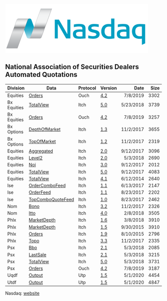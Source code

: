 [![Nasdaq](https://github.com/Open-Markets-Initiative/Directory/blob/master/Images/Nasdaq.png)](https://www.nasdaq.com)


## National Association of Securities Dealers Automated Quotations

| Division | Data | Protocol | Version | Date | Size | [Status][Omi.Glossary.Status] | [Testing][Omi.Glossary.Testing] | Specification |
| --- | --- | --- | --- | ---: | ---: | --- | --- | --- |
|  Equities | [Orders][Nasdaq.Equities.Orders.Ouch.v4.2.Dissector] | Ouch | [4.2][Nasdaq.Equities.Orders.Ouch.v4.2.Dissector] | 7/8/2019 | 3302 | [Active][Omi.Glossary.Status.Active] | [Untested][Omi.Glossary.Testing.Untested] | [url][Nasdaq.Equities.Orders.Ouch.v4.2.Url] - [pdf][Nasdaq.Equities.Orders.Ouch.v4.2.Pdf] |
| Bx Equities | [TotalView][Nasdaq.Bx.Equities.TotalView.Itch.v5.0.Dissector] | Itch | [5.0][Nasdaq.Bx.Equities.TotalView.Itch.v5.0.Dissector] | 5/23/2018 | 3739 | [Active][Omi.Glossary.Status.Active] | [Untested][Omi.Glossary.Testing.Untested] | [url][Nasdaq.Bx.Equities.TotalView.Itch.v5.0.Url] - [pdf][Nasdaq.Bx.Equities.TotalView.Itch.v5.0.Pdf] |
| Bx Equities | [Orders][Nasdaq.Bx.Equities.Orders.Ouch.v4.2.Dissector] | Ouch | [4.2][Nasdaq.Bx.Equities.Orders.Ouch.v4.2.Dissector] | 7/8/2019 | 3257 | [Active][Omi.Glossary.Status.Active] | [Untested][Omi.Glossary.Testing.Untested] | [url][Nasdaq.Bx.Equities.Orders.Ouch.v4.2.Url] - [pdf][Nasdaq.Bx.Equities.Orders.Ouch.v4.2.Pdf] |
| Bx Options | [DepthOfMarket][Nasdaq.Bx.Options.DepthOfMarket.Itch.v1.3.Dissector] | Itch | [1.3][Nasdaq.Bx.Options.DepthOfMarket.Itch.v1.3.Dissector] | 11/2/2017 | 3655 | [Active][Omi.Glossary.Status.Active] | [Untested][Omi.Glossary.Testing.Untested] | [url][Nasdaq.Bx.Options.DepthOfMarket.Itch.v1.3.Url] - [pdf][Nasdaq.Bx.Options.DepthOfMarket.Itch.v1.3.Pdf] |
| Bx Options | [TopOfMarket][Nasdaq.Bx.Options.TopOfMarket.Itch.v1.2.Dissector] | Itch | [1.2][Nasdaq.Bx.Options.TopOfMarket.Itch.v1.2.Dissector] | 11/2/2017 | 2319 | [Active][Omi.Glossary.Status.Active] | [Untested][Omi.Glossary.Testing.Untested] | [url][Nasdaq.Bx.Options.TopOfMarket.Itch.v1.2.Url] - [pdf][Nasdaq.Bx.Options.TopOfMarket.Itch.v1.2.Pdf] |
| Equities | [Aggregated][Nasdaq.Equities.Aggregated.Itch.v2.0.Dissector] | Itch | [2.0][Nasdaq.Equities.Aggregated.Itch.v2.0.Dissector] | 9/12/2017 | 3096 | [Active][Omi.Glossary.Status.Active] | [Untested][Omi.Glossary.Testing.Untested] | [url][Nasdaq.Equities.Aggregated.Itch.v2.0.Url] - [pdf][Nasdaq.Equities.Aggregated.Itch.v2.0.Pdf] |
| Equities | [Level2][Nasdaq.Equities.Level2.Itch.v2.0.Dissector] | Itch | [2.0][Nasdaq.Equities.Level2.Itch.v2.0.Dissector] | 5/3/2018 | 2690 | [Active][Omi.Glossary.Status.Active] | [Untested][Omi.Glossary.Testing.Untested] | [url][Nasdaq.Equities.Level2.Itch.v2.0.Url] - [pdf][Nasdaq.Equities.Level2.Itch.v2.0.Pdf] |
| Equities | [Noi][Nasdaq.Equities.Noi.Itch.v3.0.Dissector] | Itch | [3.0][Nasdaq.Equities.Noi.Itch.v3.0.Dissector] | 9/12/2017 | 2012 | [Active][Omi.Glossary.Status.Active] | [Untested][Omi.Glossary.Testing.Untested] | [url][Nasdaq.Equities.Noi.Itch.v3.0.Url] - [pdf][Nasdaq.Equities.Noi.Itch.v3.0.Pdf] |
| Equities | [TotalView][Nasdaq.Equities.TotalView.Itch.v5.0.Dissector] | Itch | [5.0][Nasdaq.Equities.TotalView.Itch.v5.0.Dissector] | 9/12/2017 | 4083 | [Active][Omi.Glossary.Status.Active] | [Untested][Omi.Glossary.Testing.Untested] | [url][Nasdaq.Equities.TotalView.Itch.v5.0.Url] - [pdf][Nasdaq.Equities.TotalView.Itch.v5.0.Pdf] |
| Equities | [TotalView][Nasdaq.Equities.TotalView.Itch.v4.1.Dissector] | Itch | [4.1][Nasdaq.Equities.TotalView.Itch.v4.1.Dissector] | 6/12/2014 | 2640 | [Deprecated][Omi.Glossary.Status.Deprecated] | [Untested][Omi.Glossary.Testing.Untested] | [url][Nasdaq.Equities.TotalView.Itch.v4.1.Url] - [pdf][Nasdaq.Equities.TotalView.Itch.v4.1.Pdf] |
| Ise | [OrderComboFeed][Nasdaq.Ise.OrderComboFeed.Itch.v1.1.Dissector] | Itch | [1.1][Nasdaq.Ise.OrderComboFeed.Itch.v1.1.Dissector] | 6/13/2017 | 2147 | [Active][Omi.Glossary.Status.Active] | [Verified][Omi.Glossary.Testing.Verified] | [url][Nasdaq.Ise.OrderComboFeed.Itch.v1.1.Url] - [pdf][Nasdaq.Ise.OrderComboFeed.Itch.v1.1.Pdf] |
| Ise | [OrderFeed][Nasdaq.Ise.OrderFeed.Itch.v1.1.Dissector] | Itch | [1.1][Nasdaq.Ise.OrderFeed.Itch.v1.1.Dissector] | 8/23/2017 | 2202 | [Active][Omi.Glossary.Status.Active] | [Untested][Omi.Glossary.Testing.Untested] | [url][Nasdaq.Ise.OrderFeed.Itch.v1.1.Url] - [pdf][Nasdaq.Ise.OrderFeed.Itch.v1.1.Pdf] |
| Ise | [TopComboQuoteFeed][Nasdaq.Ise.TopComboQuoteFeed.Itch.v1.0.Dissector] | Itch | [1.0][Nasdaq.Ise.TopComboQuoteFeed.Itch.v1.0.Dissector] | 8/23/2017 | 2462 | [Active][Omi.Glossary.Status.Active] | [Verified][Omi.Glossary.Testing.Verified] | [url][Nasdaq.Ise.TopComboQuoteFeed.Itch.v1.0.Url] - [pdf][Nasdaq.Ise.TopComboQuoteFeed.Itch.v1.0.Pdf] |
| Nom | [Bono][Nasdaq.Nom.Bono.Itch.v3.2.Dissector] | Itch | [3.2][Nasdaq.Nom.Bono.Itch.v3.2.Dissector] | 11/2/2017 | 2326 | [Active][Omi.Glossary.Status.Active] | [Untested][Omi.Glossary.Testing.Untested] | [url][Nasdaq.Nom.Bono.Itch.v3.2.Url] - [pdf][Nasdaq.Nom.Bono.Itch.v3.2.Pdf] |
| Nom | [Itto][Nasdaq.Nom.Itto.Itch.v4.0.Dissector] | Itch | [4.0][Nasdaq.Nom.Itto.Itch.v4.0.Dissector] | 2/8/2018 | 3505 | [Active][Omi.Glossary.Status.Active] | [Untested][Omi.Glossary.Testing.Untested] | [url][Nasdaq.Nom.Itto.Itch.v4.0.Url] - [pdf][Nasdaq.Nom.Itto.Itch.v4.0.Pdf] |
| Phlx | [MarketDepth][Nasdaq.Phlx.MarketDepth.Itch.v1.6.Dissector] | Itch | [1.6][Nasdaq.Phlx.MarketDepth.Itch.v1.6.Dissector] | 3/8/2018 | 3910 | [Active][Omi.Glossary.Status.Active] | [Untested][Omi.Glossary.Testing.Untested] | [url][Nasdaq.Phlx.MarketDepth.Itch.v1.6.Url] - [pdf][Nasdaq.Phlx.MarketDepth.Itch.v1.6.Pdf] |
| Phlx | [MarketDepth][Nasdaq.Phlx.MarketDepth.Itch.v1.5.Dissector] | Itch | [1.5][Nasdaq.Phlx.MarketDepth.Itch.v1.5.Dissector] | 9/30/2015 | 3910 | [Deprecated][Omi.Glossary.Status.Deprecated] | [Untested][Omi.Glossary.Testing.Untested] | [url][Nasdaq.Phlx.MarketDepth.Itch.v1.5.Url] - [pdf][Nasdaq.Phlx.MarketDepth.Itch.v1.5.Pdf] |
| Phlx | [Orders][Nasdaq.Phlx.Orders.Itch.v1.9.Dissector] | Itch | [1.9][Nasdaq.Phlx.Orders.Itch.v1.9.Dissector] | 8/10/2015 | 2796 | [Active][Omi.Glossary.Status.Active] | [Untested][Omi.Glossary.Testing.Untested] | [url][Nasdaq.Phlx.Orders.Itch.v1.9.Url] - [pdf][Nasdaq.Phlx.Orders.Itch.v1.9.Pdf] |
| Phlx | [Topo][Nasdaq.Phlx.Topo.Itch.v3.3.Dissector] | Itch | [3.3][Nasdaq.Phlx.Topo.Itch.v3.3.Dissector] | 11/2/2017 | 2335 | [Active][Omi.Glossary.Status.Active] | [Untested][Omi.Glossary.Testing.Untested] | [url][Nasdaq.Phlx.Topo.Itch.v3.3.Url] - [pdf][Nasdaq.Phlx.Topo.Itch.v3.3.Pdf] |
| Psx | [Bbo][Nasdaq.Psx.Bbo.Itch.v2.1.Dissector] | Itch | [2.1][Nasdaq.Psx.Bbo.Itch.v2.1.Dissector] | 5/3/2018 | 2085 | [Active][Omi.Glossary.Status.Active] | [Untested][Omi.Glossary.Testing.Untested] | [url][Nasdaq.Psx.Bbo.Itch.v2.1.Url] - [pdf][Nasdaq.Psx.Bbo.Itch.v2.1.Pdf] |
| Psx | [LastSale][Nasdaq.Psx.LastSale.Itch.v2.1.Dissector] | Itch | [2.1][Nasdaq.Psx.LastSale.Itch.v2.1.Dissector] | 5/3/2018 | 3215 | [Active][Omi.Glossary.Status.Active] | [Untested][Omi.Glossary.Testing.Untested] | [url][Nasdaq.Psx.LastSale.Itch.v2.1.Url] - [pdf][Nasdaq.Psx.LastSale.Itch.v2.1.Pdf] |
| Psx | [TotalView][Nasdaq.Psx.TotalView.Itch.v5.0.Dissector] | Itch | [5.0][Nasdaq.Psx.TotalView.Itch.v5.0.Dissector] | 5/3/2018 | 3731 | [Active][Omi.Glossary.Status.Active] | [Untested][Omi.Glossary.Testing.Untested] | [url][Nasdaq.Psx.TotalView.Itch.v5.0.Url] - [pdf][Nasdaq.Psx.TotalView.Itch.v5.0.Pdf] |
| Psx | [Orders][Nasdaq.Psx.Orders.Ouch.v4.2.Dissector] | Ouch | [4.2][Nasdaq.Psx.Orders.Ouch.v4.2.Dissector] | 7/8/2019 | 3187 | [Active][Omi.Glossary.Status.Active] | [Untested][Omi.Glossary.Testing.Untested] | [url][Nasdaq.Psx.Orders.Ouch.v4.2.Url] - [pdf][Nasdaq.Psx.Orders.Ouch.v4.2.Pdf] |
| Uqdf | [Output][Nasdaq.Uqdf.Output.Utp.v1.5.Dissector] | Utp | [1.5][Nasdaq.Uqdf.Output.Utp.v1.5.Dissector] | 5/1/2020 | 4454 | [Active][Omi.Glossary.Status.Active] | [Verified][Omi.Glossary.Testing.Verified] | [url][Nasdaq.Uqdf.Output.Utp.v1.5.Url] - [pdf][Nasdaq.Uqdf.Output.Utp.v1.5.Pdf] |
| Utdf | [Output][Nasdaq.Utdf.Output.Utp.v1.5.Dissector] | Utp | [1.5][Nasdaq.Utdf.Output.Utp.v1.5.Dissector] | 5/1/2020 | 4847 | [Active][Omi.Glossary.Status.Active] | [Untested][Omi.Glossary.Testing.Untested] | [url][Nasdaq.Utdf.Output.Utp.v1.5.Url] - [pdf][Nasdaq.Utdf.Output.Utp.v1.5.Pdf] |


Nasdaq: [website](https://www.nasdaq.com "Go to National Association of Securities Dealers Automated Quotations")


[Omi.Glossary.Status]: https://github.com/Open-Markets-Initiative/Directory/blob/master/Glossary/Status.md "Protocol Deployment Status"
[Omi.Glossary.Status.Active]: https://github.com/Open-Markets-Initiative/Directory/blob/master/Glossary/Status.md "Deployment Status: Protocol is in active production"
[Omi.Glossary.Status.Deprecated]: https://github.com/Open-Markets-Initiative/Directory/blob/master/Glossary/Status.md "Deployment Status: Protocol is no longer in active use"
[Omi.Glossary.Status.Future]: https://github.com/Open-Markets-Initiative/Directory/blob/master/Glossary/Status.md "Deployment Status: Protocol is not yet deployed to an active production environment"
[Omi.Glossary.Status.Unknown]: https://github.com/Open-Markets-Initiative/Directory/blob/master/Glossary/Status.md "Deployment Status: Protocol deployment status is unknown"
[Omi.Glossary.Status.Header]: https://github.com/Open-Markets-Initiative/Directory/blob/master/Glossary/Status.md "Deployment Status: Header only protocol provided for debugging"
[Omi.Glossary.Testing]: https://github.com/Open-Markets-Initiative/Directory/blob/master/Glossary/Testing.md "Protocol Testing Status"
[Omi.Glossary.Testing.Verified]: https://github.com/Open-Markets-Initiative/Directory/blob/master/Glossary/Testing.md "Testing Status: Protocol has been tested on live data"
[Omi.Glossary.Testing.Incomplete]: https://github.com/Open-Markets-Initiative/Directory/blob/master/Glossary/Testing.md "Testing Status: Protocol has been tested on live data but contains known issues"
[Omi.Glossary.Testing.Beta]: https://github.com/Open-Markets-Initiative/Directory/blob/master/Glossary/Testing.md "Testing Status: Protocol has not been tested and structure is speculative"
[Omi.Glossary.Testing.Untested]: https://github.com/Open-Markets-Initiative/Directory/blob/master/Glossary/Testing.md "Testing Status: Protocol has not been tested on live data"

[Nasdaq.Bx.Equities.TotalView.Itch.v5.0.Dissector]: https://github.com/Open-Markets-Initiative/wireshark-lua/blob/master/Nasdaq/Nasdaq.Bx.Equities.TotalView.Itch.v5.0.Script.Dissector.lua "Nasdaq Bx Equities TotalView Itch v5.0 Wireshark Dissector"
[Nasdaq.Bx.Equities.TotalView.Itch.v5.0.Url]: http://www.nasdaqtrader.com/Trader.aspx?id=dpspecs "Specification url"
[Nasdaq.Bx.Equities.TotalView.Itch.v5.0.Pdf]: https://github.com/Open-Markets-Initiative/Directory/blob/master/Specifications/Nasdaq/Nasdaq.Bx.Equities.TotalView.Itch.v5.0.pdf "National Association of Securities Dealers Automated Quotations 5.0 Pdf"
[Nasdaq.Bx.Equities.Orders.Ouch.v4.2.Dissector]: https://github.com/Open-Markets-Initiative/wireshark-lua/blob/master/Nasdaq/Nasdaq.Bx.Equities.Orders.Ouch.v4.2.Script.Dissector.lua "Nasdaq Bx Equities Orders Ouch v4.2 Wireshark Dissector"
[Nasdaq.Bx.Equities.Orders.Ouch.v4.2.Url]: https://nasdaqtrader.com/Trader.aspx?id=TradingSpecs "Specification url"
[Nasdaq.Bx.Equities.Orders.Ouch.v4.2.Pdf]: https://github.com/Open-Markets-Initiative/Directory/blob/master/Specifications/Nasdaq/Nasdaq.Bx.Equities.Orders.Ouch.v4.2.pdf "National Association of Securities Dealers Automated Quotations 4.2 Pdf"
[Nasdaq.Bx.Options.TopOfMarket.Itch.v1.2.Dissector]: https://github.com/Open-Markets-Initiative/wireshark-lua/blob/master/Nasdaq/Nasdaq.Bx.Options.TopOfMarket.Itch.v1.2.Script.Dissector.lua "Nasdaq Bx Options TopOfMarket Itch v1.2 Wireshark Dissector"
[Nasdaq.Bx.Options.TopOfMarket.Itch.v1.2.Url]: http://www.nasdaqtrader.com/Trader.aspx?id=dpspecs "Specification url"
[Nasdaq.Bx.Options.TopOfMarket.Itch.v1.2.Pdf]: https://github.com/Open-Markets-Initiative/Directory/blob/master/Specifications/Nasdaq/Nasdaq.Bx.Options.TopOfMarket.Itch.v1.2.pdf "National Association of Securities Dealers Automated Quotations 1.2 Pdf"
[Nasdaq.Bx.Options.DepthOfMarket.Itch.v1.3.Dissector]: https://github.com/Open-Markets-Initiative/wireshark-lua/blob/master/Nasdaq/Nasdaq.Bx.Options.DepthOfMarket.Itch.v1.3.Script.Dissector.lua "Nasdaq Bx Options DepthOfMarket Itch v1.3 Wireshark Dissector"
[Nasdaq.Bx.Options.DepthOfMarket.Itch.v1.3.Url]: http://www.nasdaqtrader.com/Trader.aspx?id=dpspecs "Specification url"
[Nasdaq.Bx.Options.DepthOfMarket.Itch.v1.3.Pdf]: https://github.com/Open-Markets-Initiative/Directory/blob/master/Specifications/Nasdaq/Nasdaq.Bx.Options.DepthOfMarket.Itch.v1.3.pdf "National Association of Securities Dealers Automated Quotations 1.3 Pdf"
[Nasdaq.Ise.OrderComboFeed.Itch.v1.1.Dissector]: https://github.com/Open-Markets-Initiative/wireshark-lua/blob/master/Nasdaq/Nasdaq.Ise.OrderComboFeed.Itch.v1.1.Script.Dissector.lua "Nasdaq Ise OrderComboFeed Itch v1.1 Wireshark Dissector"
[Nasdaq.Ise.OrderComboFeed.Itch.v1.1.Url]: https://business.nasdaq.com/trade/US-Options/Technical-Specifications.html "Specification url"
[Nasdaq.Ise.OrderComboFeed.Itch.v1.1.Pdf]: https://github.com/Open-Markets-Initiative/Directory/blob/master/Specifications/Nasdaq/Nasdaq.Ise.OrderComboFeed.Itch.v1.1.pdf "National Association of Securities Dealers Automated Quotations 1.1 Pdf"
[Nasdaq.Ise.OrderFeed.Itch.v1.1.Dissector]: https://github.com/Open-Markets-Initiative/wireshark-lua/blob/master/Nasdaq/Nasdaq.Ise.OrderFeed.Itch.v1.1.Script.Dissector.lua "Nasdaq Ise OrderFeed Itch v1.1 Wireshark Dissector"
[Nasdaq.Ise.OrderFeed.Itch.v1.1.Url]: https://business.nasdaq.com/trade/US-Options/Technical-Specifications.html "Specification url"
[Nasdaq.Ise.OrderFeed.Itch.v1.1.Pdf]: https://github.com/Open-Markets-Initiative/Directory/blob/master/Specifications/Nasdaq/Nasdaq.Ise.OrderFeed.Itch.v1.1.pdf "National Association of Securities Dealers Automated Quotations 1.1 Pdf"
[Nasdaq.Ise.TopComboQuoteFeed.Itch.v1.0.Dissector]: https://github.com/Open-Markets-Initiative/wireshark-lua/blob/master/Nasdaq/Nasdaq.Ise.TopComboQuoteFeed.Itch.v1.0.Script.Dissector.lua "Nasdaq Ise TopComboQuoteFeed Itch v1.0 Wireshark Dissector"
[Nasdaq.Ise.TopComboQuoteFeed.Itch.v1.0.Url]: https://business.nasdaq.com/trade/US-Options/Technical-Specifications.html "Specification url"
[Nasdaq.Ise.TopComboQuoteFeed.Itch.v1.0.Pdf]: https://github.com/Open-Markets-Initiative/Directory/blob/master/Specifications/Nasdaq/Nasdaq.Ise.TopComboQuoteFeed.Itch.v1.0.pdf "National Association of Securities Dealers Automated Quotations 1.0 Pdf"
[Nasdaq.Nom.Bono.Itch.v3.2.Dissector]: https://github.com/Open-Markets-Initiative/wireshark-lua/blob/master/Nasdaq/Nasdaq.Nom.Bono.Itch.v3.2.Script.Dissector.lua "Nasdaq Nom Bono Itch v3.2 Wireshark Dissector"
[Nasdaq.Nom.Bono.Itch.v3.2.Url]: http://www.nasdaqtrader.com/Trader.aspx?id=DPSpecs#options_q "Specification url"
[Nasdaq.Nom.Bono.Itch.v3.2.Pdf]: https://github.com/Open-Markets-Initiative/Directory/blob/master/Specifications/Nasdaq/Nasdaq.Nom.Bono.Itch.v3.2.pdf "National Association of Securities Dealers Automated Quotations 3.2 Pdf"
[Nasdaq.Nom.Itto.Itch.v4.0.Dissector]: https://github.com/Open-Markets-Initiative/wireshark-lua/blob/master/Nasdaq/Nasdaq.Nom.Itto.Itch.v4.0.Script.Dissector.lua "Nasdaq Nom Itto Itch v4.0 Wireshark Dissector"
[Nasdaq.Nom.Itto.Itch.v4.0.Url]: https://business.nasdaq.com/trade/US-Options/Technical-Specifications.html "Specification url"
[Nasdaq.Nom.Itto.Itch.v4.0.Pdf]: https://github.com/Open-Markets-Initiative/Directory/blob/master/Specifications/Nasdaq/Nasdaq.Nom.Itto.Itch.v4.0.pdf "National Association of Securities Dealers Automated Quotations 4.0 Pdf"
[Nasdaq.Phlx.MarketDepth.Itch.v1.5.Dissector]: https://github.com/Open-Markets-Initiative/wireshark-lua/blob/master/Nasdaq/Nasdaq.Phlx.MarketDepth.Itch.v1.5.Script.Dissector.lua "Nasdaq Phlx MarketDepth Itch v1.5 Wireshark Dissector"
[Nasdaq.Phlx.MarketDepth.Itch.v1.5.Url]: http://www.phlx.com/Trader.aspx?id=DPSpecs#options_x "Specification url"
[Nasdaq.Phlx.MarketDepth.Itch.v1.5.Pdf]: https://github.com/Open-Markets-Initiative/Directory/blob/master/Specifications/Nasdaq/Nasdaq.Phlx.MarketDepth.Itch.v1.5.pdf "National Association of Securities Dealers Automated Quotations 1.5 Pdf"
[Nasdaq.Phlx.MarketDepth.Itch.v1.6.Dissector]: https://github.com/Open-Markets-Initiative/wireshark-lua/blob/master/Nasdaq/Nasdaq.Phlx.MarketDepth.Itch.v1.6.Script.Dissector.lua "Nasdaq Phlx MarketDepth Itch v1.6 Wireshark Dissector"
[Nasdaq.Phlx.MarketDepth.Itch.v1.6.Url]: http://www.phlx.com/Trader.aspx?id=DPSpecs#options_x "Specification url"
[Nasdaq.Phlx.MarketDepth.Itch.v1.6.Pdf]: https://github.com/Open-Markets-Initiative/Directory/blob/master/Specifications/Nasdaq/Nasdaq.Phlx.MarketDepth.Itch.v1.6.pdf "National Association of Securities Dealers Automated Quotations 1.6 Pdf"
[Nasdaq.Phlx.Orders.Itch.v1.9.Dissector]: https://github.com/Open-Markets-Initiative/wireshark-lua/blob/master/Nasdaq/Nasdaq.Phlx.Orders.Itch.v1.9.Script.Dissector.lua "Nasdaq Phlx Orders Itch v1.9 Wireshark Dissector"
[Nasdaq.Phlx.Orders.Itch.v1.9.Url]: http://www.phlx.com/Trader.aspx?id=DPSpecs#options_x "Specification url"
[Nasdaq.Phlx.Orders.Itch.v1.9.Pdf]: https://github.com/Open-Markets-Initiative/Directory/blob/master/Specifications/Nasdaq/Nasdaq.Phlx.Orders.Itch.v1.9.pdf "National Association of Securities Dealers Automated Quotations 1.9 Pdf"
[Nasdaq.Phlx.Topo.Itch.v3.3.Dissector]: https://github.com/Open-Markets-Initiative/wireshark-lua/blob/master/Nasdaq/Nasdaq.Phlx.Topo.Itch.v3.3.Script.Dissector.lua "Nasdaq Phlx Topo Itch v3.3 Wireshark Dissector"
[Nasdaq.Phlx.Topo.Itch.v3.3.Url]: http://www.phlx.com/Trader.aspx?id=DPSpecs_USDerivatives#topo "Specification url"
[Nasdaq.Phlx.Topo.Itch.v3.3.Pdf]: https://github.com/Open-Markets-Initiative/Directory/blob/master/Specifications/Nasdaq/Nasdaq.Phlx.Topo.Itch.v3.3.pdf "National Association of Securities Dealers Automated Quotations 3.3 Pdf"
[Nasdaq.Psx.LastSale.Itch.v2.1.Dissector]: https://github.com/Open-Markets-Initiative/wireshark-lua/blob/master/Nasdaq/Nasdaq.Psx.LastSale.Itch.v2.1.Script.Dissector.lua "Nasdaq Psx LastSale Itch v2.1 Wireshark Dissector"
[Nasdaq.Psx.LastSale.Itch.v2.1.Url]: http://www.nasdaqtrader.com/content/technicalsupport/specifications/dataproducts/PLSSpecification2.1.pdf "Specification url"
[Nasdaq.Psx.LastSale.Itch.v2.1.Pdf]: https://github.com/Open-Markets-Initiative/Directory/blob/master/Specifications/Nasdaq/Nasdaq.Psx.LastSale.Itch.v2.1.pdf "National Association of Securities Dealers Automated Quotations 2.1 Pdf"
[Nasdaq.Psx.TotalView.Itch.v5.0.Dissector]: https://github.com/Open-Markets-Initiative/wireshark-lua/blob/master/Nasdaq/Nasdaq.Psx.TotalView.Itch.v5.0.Script.Dissector.lua "Nasdaq Psx TotalView Itch v5.0 Wireshark Dissector"
[Nasdaq.Psx.TotalView.Itch.v5.0.Url]: http://www.nasdaqtrader.com/content/technicalsupport/specifications/dataproducts/PSXTVITCHSpecification.pdf "Specification url"
[Nasdaq.Psx.TotalView.Itch.v5.0.Pdf]: https://github.com/Open-Markets-Initiative/Directory/blob/master/Specifications/Nasdaq/Nasdaq.Psx.TotalView.Itch.v5.0.pdf "National Association of Securities Dealers Automated Quotations 5.0 Pdf"
[Nasdaq.Psx.Bbo.Itch.v2.1.Dissector]: https://github.com/Open-Markets-Initiative/wireshark-lua/blob/master/Nasdaq/Nasdaq.Psx.Bbo.Itch.v2.1.Script.Dissector.lua "Nasdaq Psx Bbo Itch v2.1 Wireshark Dissector"
[Nasdaq.Psx.Bbo.Itch.v2.1.Url]: http://nasdaqtrader.com/content/technicalsupport/specifications/dataproducts/PSXbboSpecification2.1.pdf "Specification url"
[Nasdaq.Psx.Bbo.Itch.v2.1.Pdf]: https://github.com/Open-Markets-Initiative/Directory/blob/master/Specifications/Nasdaq/Nasdaq.Psx.Bbo.Itch.v2.1.pdf "National Association of Securities Dealers Automated Quotations 2.1 Pdf"
[Nasdaq.Psx.Orders.Ouch.v4.2.Dissector]: https://github.com/Open-Markets-Initiative/wireshark-lua/blob/master/Nasdaq/Nasdaq.Psx.Orders.Ouch.v4.2.Script.Dissector.lua "Nasdaq Psx Orders Ouch v4.2 Wireshark Dissector"
[Nasdaq.Psx.Orders.Ouch.v4.2.Url]: https://nasdaqtrader.com/Trader.aspx?id=TradingSpecs "Specification url"
[Nasdaq.Psx.Orders.Ouch.v4.2.Pdf]: https://github.com/Open-Markets-Initiative/Directory/blob/master/Specifications/Nasdaq/Nasdaq.Psx.Orders.Ouch.v4.2.pdf "National Association of Securities Dealers Automated Quotations 4.2 Pdf"
[Nasdaq.Equities.Aggregated.Itch.v2.0.Dissector]: https://github.com/Open-Markets-Initiative/wireshark-lua/blob/master/Nasdaq/Nasdaq.Equities.Aggregated.Itch.v2.0.Script.Dissector.lua "Nasdaq Equities Aggregated Itch v2.0 Wireshark Dissector"
[Nasdaq.Equities.Aggregated.Itch.v2.0.Url]: http://www.nasdaqtrader.com/Trader.aspx?id=dpspecs "Specification url"
[Nasdaq.Equities.Aggregated.Itch.v2.0.Pdf]: https://github.com/Open-Markets-Initiative/Directory/blob/master/Specifications/Nasdaq/Nasdaq.Equities.Aggregated.Itch.v2.0.pdf "National Association of Securities Dealers Automated Quotations 2.0 Pdf"
[Nasdaq.Equities.Level2.Itch.v2.0.Dissector]: https://github.com/Open-Markets-Initiative/wireshark-lua/blob/master/Nasdaq/Nasdaq.Equities.Level2.Itch.v2.0.Script.Dissector.lua "Nasdaq Equities Level2 Itch v2.0 Wireshark Dissector"
[Nasdaq.Equities.Level2.Itch.v2.0.Url]: http://www.nasdaqtrader.com/Trader.aspx?id=DPSpecs_USEquities "Specification url"
[Nasdaq.Equities.Level2.Itch.v2.0.Pdf]: https://github.com/Open-Markets-Initiative/Directory/blob/master/Specifications/Nasdaq/Nasdaq.Equities.Level2.Itch.v2.0.pdf "National Association of Securities Dealers Automated Quotations 2.0 Pdf"
[Nasdaq.Equities.Noi.Itch.v3.0.Dissector]: https://github.com/Open-Markets-Initiative/wireshark-lua/blob/master/Nasdaq/Nasdaq.Equities.Noi.Itch.v3.0.Script.Dissector.lua "Nasdaq Equities Noi Itch v3.0 Wireshark Dissector"
[Nasdaq.Equities.Noi.Itch.v3.0.Url]: http://www.nasdaqtrader.com/Trader.aspx?id=DPSpecs_USEquities "Specification url"
[Nasdaq.Equities.Noi.Itch.v3.0.Pdf]: https://github.com/Open-Markets-Initiative/Directory/blob/master/Specifications/Nasdaq/Nasdaq.Equities.NoiView.Itch.v3.0.pdf "National Association of Securities Dealers Automated Quotations 3.0 Pdf"
[Nasdaq.Equities.Orders.Ouch.v4.2.Dissector]: https://github.com/Open-Markets-Initiative/wireshark-lua/blob/master/Nasdaq/Nasdaq.Equities.Orders.Ouch.v4.2.Script.Dissector.lua "Nasdaq Equities Orders Ouch v4.2 Wireshark Dissector"
[Nasdaq.Equities.Orders.Ouch.v4.2.Url]: https://nasdaqtrader.com/Trader.aspx?id=TradingSpecs "Specification url"
[Nasdaq.Equities.Orders.Ouch.v4.2.Pdf]: https://github.com/Open-Markets-Initiative/Directory/blob/master/Specifications/Nasdaq/Nasdaq.Equities.Orders.Ouch.v4.2.pdf "National Association of Securities Dealers Automated Quotations 4.2 Pdf"
[Nasdaq.Equities.TotalView.Itch.v4.1.Dissector]: https://github.com/Open-Markets-Initiative/wireshark-lua/blob/master/Nasdaq/Nasdaq.Equities.TotalView.Itch.v4.1.Script.Dissector.lua "Nasdaq Equities TotalView Itch v4.1 Wireshark Dissector"
[Nasdaq.Equities.TotalView.Itch.v4.1.Url]: http://www.nasdaqtrader.com/Trader.aspx?id=dpspecs "Specification url"
[Nasdaq.Equities.TotalView.Itch.v4.1.Pdf]: https://github.com/Open-Markets-Initiative/Directory/blob/master/Specifications/Nasdaq/Nasdaq.Equities.TotalView.Itch.v4.1.pdf "National Association of Securities Dealers Automated Quotations 4.1 Pdf"
[Nasdaq.Equities.TotalView.Itch.v5.0.Dissector]: https://github.com/Open-Markets-Initiative/wireshark-lua/blob/master/Nasdaq/Nasdaq.Equities.TotalView.Itch.v5.0.Script.Dissector.lua "Nasdaq Equities TotalView Itch v5.0 Wireshark Dissector"
[Nasdaq.Equities.TotalView.Itch.v5.0.Url]: http://www.nasdaqtrader.com/Trader.aspx?id=dpspecs "Specification url"
[Nasdaq.Equities.TotalView.Itch.v5.0.Pdf]: https://github.com/Open-Markets-Initiative/Directory/blob/master/Specifications/Nasdaq/Nasdaq.Equities.TotalView.Itch.v5.0.pdf "National Association of Securities Dealers Automated Quotations 5.0 Pdf"
[Nasdaq.Uqdf.Output.Utp.v1.5.Dissector]: https://github.com/Open-Markets-Initiative/wireshark-lua/blob/master/Nasdaq/Nasdaq.Uqdf.Output.Utp.v1.5.Script.Dissector.lua "Nasdaq Uqdf Output Utp v1.5 Wireshark Dissector"
[Nasdaq.Uqdf.Output.Utp.v1.5.Url]: http://www.utpplan.com/technical "Specification url"
[Nasdaq.Uqdf.Output.Utp.v1.5.Pdf]: https://github.com/Open-Markets-Initiative/Directory/blob/master/Specifications/Nasdaq/Nasdaq.Utp.Output.v1.5.pdf "National Association of Securities Dealers Automated Quotations 1.5 Pdf"
[Nasdaq.Utdf.Output.Utp.v1.5.Dissector]: https://github.com/Open-Markets-Initiative/wireshark-lua/blob/master/Nasdaq/Nasdaq.Utdf.Output.Utp.v1.5.Script.Dissector.lua "Nasdaq Utdf Output Utp v1.5 Wireshark Dissector"
[Nasdaq.Utdf.Output.Utp.v1.5.Url]: http://www.utpplan.com/technical "Specification url"
[Nasdaq.Utdf.Output.Utp.v1.5.Pdf]: https://github.com/Open-Markets-Initiative/Directory/blob/master/Specifications/Nasdaq/Nasdaq.Utp.Output.v1.5.pdf "National Association of Securities Dealers Automated Quotations 1.5 Pdf"
